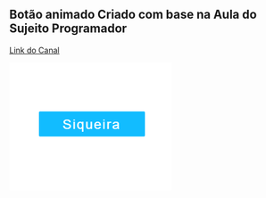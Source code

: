 ## Botão animado Criado com base na Aula do Sujeito Programador
[Link do Canal](https://www.youtube.com/c/Sujeitoprogramador)

![](docs/botao-animado.gif)
